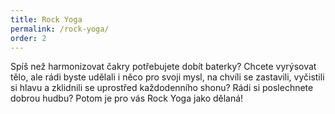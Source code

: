 ```yaml
---
title: Rock Yoga
permalink: /rock-yoga/
order: 2
---
```


Spíš než harmonizovat čakry potřebujete dobít baterky? Chcete vyrýsovat tělo, ale rádi byste udělali i něco pro svoji mysl, na chvíli se zastavili, vyčistili si hlavu a zklidnili se uprostřed každodenního shonu? Rádi si poslechnete dobrou hudbu? Potom je pro vás Rock Yoga jako dělaná!
